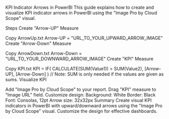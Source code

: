 KPI Indicator Arrows in PowerBI
This guide explains how to create and visualize KPI indicator arrows in PowerBI using the "Image Pro by Cloud Scope" visual.

Steps
Create "Arrow-UP" Measure

Copy ArrowUp.txt
Arrow-UP = "URL_TO_YOUR_UPWARD_ARROW_IMAGE"
Create "Arrow-Down" Measure

Copy ArrowDown.txt
Arrow-Down = "URL_TO_YOUR_DOWNWARD_ARROW_IMAGE"
Create "KPI" Measure

Copy KPI.txt
KPI = IF(
    CALCULATE(SUM(Value1)) > SUM(Value2), 
    [Arrow-UP], 
    [Arrow-Down]
)
// Note: SUM is only needed if the values are given as sums.
Visualize KPI

Add "Image Pro by Cloud Scope" to your report.
Drag "KPI" measure to "Image URL" field.
Customize design:
Background: White
Border: Black
Font: Consolas, 12pt
Arrow size: 32x32px
Summary
Create visual KPI indicators in PowerBI with upward/downward arrows using the "Image Pro by Cloud Scope" visual. Customize the design for effective dashboards.
